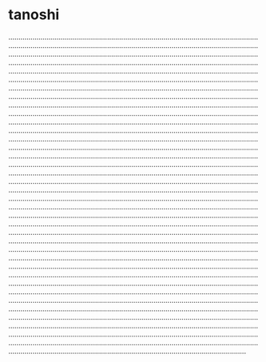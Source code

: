 # tanoshi
..................................................................................................................................................................................................................................................................................................................................................................................................................................................................................................................................................................................................................................................................................................................................................................................................................................................................................................................................................................................................................................................................................................................................................................................................................................................................................................................................................................................................................................................................................................................................................................................................................................................................................................................................................................................................................................................................................................................................................................................................................................................................................................................................................................................................................................................................................................................................................................................................................................................................................................................................................................................................................................................................................................................................................................................................................................................................................................................................................................................................................................................................................................................................................................................................................................................................................................................................................................................................................................................................................................................................................................................................................................................................................................................................................................................................................................................................................................................................................................................................................................................................................................................................................................................................................................................................................................................................................................................................................................................................................................................................................................................................................................................................................................................................................................................................................................................................................................